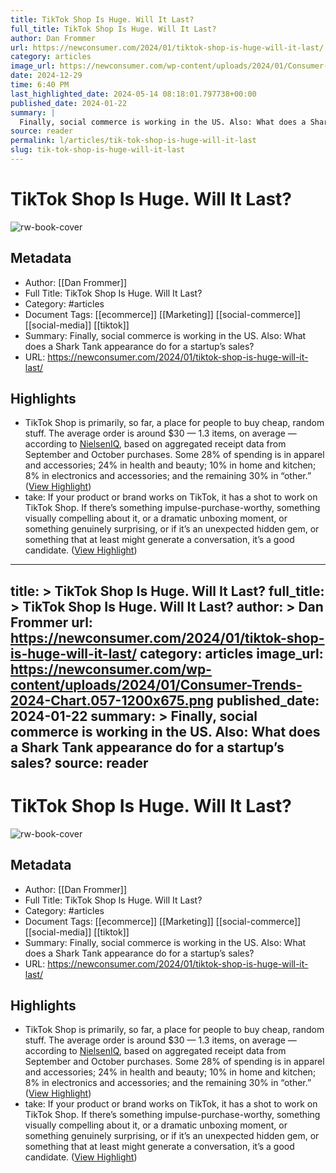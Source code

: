 ```yaml
---
title: TikTok Shop Is Huge. Will It Last?
full_title: TikTok Shop Is Huge. Will It Last?
author: Dan Frommer
url: https://newconsumer.com/2024/01/tiktok-shop-is-huge-will-it-last/
category: articles
image_url: https://newconsumer.com/wp-content/uploads/2024/01/Consumer-Trends-2024-Chart.057-1200x675.png
date: 2024-12-29
time: 6:40 PM
last_highlighted_date: 2024-05-14 08:18:01.797738+00:00
published_date: 2024-01-22
summary: |
  Finally, social commerce is working in the US. Also: What does a Shark Tank appearance do for a startup’s sales?
source: reader
permalink: l/articles/tik-tok-shop-is-huge-will-it-last
slug: tik-tok-shop-is-huge-will-it-last
---
```

# TikTok Shop Is Huge. Will It Last?

![rw-book-cover](https://newconsumer.com/wp-content/uploads/2024/01/Consumer-Trends-2024-Chart.057-1200x675.png)

## Metadata
- Author: [[Dan Frommer]]
- Full Title: TikTok Shop Is Huge. Will It Last?
- Category: #articles
- Document Tags: [[ecommerce]] [[Marketing]] [[social-commerce]] [[social-media]] [[tiktok]] 
- Summary: Finally, social commerce is working in the US. Also: What does a Shark Tank appearance do for a startup’s sales?
- URL: https://newconsumer.com/2024/01/tiktok-shop-is-huge-will-it-last/

## Highlights
- TikTok Shop is primarily, so far, a place for people to buy cheap, random stuff. The average order is around $30 — 1.3 items, on average — according to [NielsenIQ](https://nielseniq.com/global/en/), based on aggregated receipt data from September and October purchases. Some 28% of spending is in apparel and accessories; 24% in health and beauty; 10% in home and kitchen; 8% in electronics and accessories; and the remaining 30% in “other.” ([View Highlight](https://read.readwise.io/read/01hxv2tqwfg89wfrhy27zyqxa2))
- take: If your product or brand works on TikTok, it has a shot to work on TikTok Shop. If there’s something impulse-purchase-worthy, something visually compelling about it, or a dramatic unboxing moment, or something genuinely surprising, or if it’s an unexpected hidden gem, or something that at least might generate a conversation, it’s a good candidate. ([View Highlight](https://read.readwise.io/read/01hxv2w42w0z4jatndks6bj0ay))


---
title: >
  TikTok Shop Is Huge. Will It Last?
full_title: >
  TikTok Shop Is Huge. Will It Last?
author: >
  Dan Frommer
url: https://newconsumer.com/2024/01/tiktok-shop-is-huge-will-it-last/
category: articles
image_url: https://newconsumer.com/wp-content/uploads/2024/01/Consumer-Trends-2024-Chart.057-1200x675.png
published_date: 2024-01-22
summary: >
  Finally, social commerce is working in the US. Also: What does a Shark Tank appearance do for a startup’s sales?
source: reader
---
# TikTok Shop Is Huge. Will It Last?

![rw-book-cover](https://newconsumer.com/wp-content/uploads/2024/01/Consumer-Trends-2024-Chart.057-1200x675.png)

## Metadata
- Author: [[Dan Frommer]]
- Full Title: TikTok Shop Is Huge. Will It Last?
- Category: #articles
- Document Tags: [[ecommerce]] [[Marketing]] [[social-commerce]] [[social-media]] [[tiktok]] 
- Summary: Finally, social commerce is working in the US. Also: What does a Shark Tank appearance do for a startup’s sales?
- URL: https://newconsumer.com/2024/01/tiktok-shop-is-huge-will-it-last/

## Highlights
- TikTok Shop is primarily, so far, a place for people to buy cheap, random stuff. The average order is around $30 — 1.3 items, on average — according to [NielsenIQ](https://nielseniq.com/global/en/), based on aggregated receipt data from September and October purchases. Some 28% of spending is in apparel and accessories; 24% in health and beauty; 10% in home and kitchen; 8% in electronics and accessories; and the remaining 30% in “other.” ([View Highlight](https://read.readwise.io/read/01hxv2tqwfg89wfrhy27zyqxa2))
- take: If your product or brand works on TikTok, it has a shot to work on TikTok Shop. If there’s something impulse-purchase-worthy, something visually compelling about it, or a dramatic unboxing moment, or something genuinely surprising, or if it’s an unexpected hidden gem, or something that at least might generate a conversation, it’s a good candidate. ([View Highlight](https://read.readwise.io/read/01hxv2w42w0z4jatndks6bj0ay))


